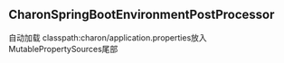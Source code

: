 ## CharonSpringBootEnvironmentPostProcessor

自动加载 classpath:charon/application.properties放入MutablePropertySources尾部
